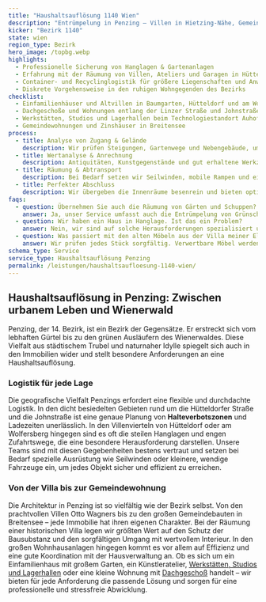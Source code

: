 ```yaml
---
title: "Haushaltsauflösung 1140 Wien"
description: "Entrümpelung in Penzing – Villen in Hietzing-Nähe, Gemeindebauten in Breitensee und Gewerbeobjekte bis Auhof."
kicker: "Bezirk 1140"
state: wien
region_type: Bezirk
hero_image: /topbg.webp
highlights:
  - Professionelle Sicherung von Hanglagen & Gartenanlagen
  - Erfahrung mit der Räumung von Villen, Ateliers und Garagen in Hütteldorf
  - Container- und Recyclinglogistik für größere Liegenschaften und Anwesen
  - Diskrete Vorgehensweise in den ruhigen Wohngegenden des Bezirks
checklist:
  - Einfamilienhäuser und Altvillen in Baumgarten, Hütteldorf und am Wolfersberg
  - Dachgeschoße und Wohnungen entlang der Linzer Straße und Johnstraße
  - Werkstätten, Studios und Lagerhallen beim Technologiestandort Auhof
  - Gemeindewohnungen und Zinshäuser in Breitensee
process:
  - title: Analyse von Zugang & Gelände
    description: Wir prüfen Steigungen, Gartenwege und Nebengebäude, um eine sichere und effiziente Räumung zu gewährleisten.
  - title: Wertanalyse & Anrechnung
    description: Antiquitäten, Kunstgegenstände und gut erhaltene Werkzeuge werden von unseren Experten bewertet und auf den Preis angerechnet.
  - title: Räumung & Abtransport
    description: Bei Bedarf setzen wir Seilwinden, mobile Rampen und einen Containerdienst ein, um auch schwierige Lagen zu meistern.
  - title: Perfekter Abschluss
    description: Wir übergeben die Innenräume besenrein und bieten optional eine grobe Gartenpflege für einen gepflegten Gesamteindruck.
faqs:
  - question: Übernehmen Sie auch die Räumung von Gärten und Schuppen?
    answer: Ja, unser Service umfasst auch die Entrümpelung von Grünschnitt, Geräteschuppen, Pools und Gartenmöbeln.
  - question: Wir haben ein Haus in Hanglage. Ist das ein Problem?
    answer: Nein, wir sind auf solche Herausforderungen spezialisiert und setzen bei Bedarf spezielle Ausrüstung wie Seilwinden ein, um die Sicherheit zu gewährleisten.
  - question: Was passiert mit den alten Möbeln aus der Villa meiner Eltern?
    answer: Wir prüfen jedes Stück sorgfältig. Verwertbare Möbel werden Ihnen angerechnet, gut erhaltene Stücke spenden wir auf Wunsch, und den Rest entsorgen wir fachgerecht.
schema_type: Service
service_type: Haushaltsauflösung Penzing
permalink: /leistungen/haushaltsaufloesung-1140-wien/
---
```


## Haushaltsauflösung in Penzing: Zwischen urbanem Leben und Wienerwald

Penzing, der 14. Bezirk, ist ein Bezirk der Gegensätze. Er erstreckt sich vom lebhaften Gürtel bis zu den grünen Ausläufern des Wienerwaldes. Diese Vielfalt aus städtischem Trubel und naturnaher Idylle spiegelt sich auch in den Immobilien wider und stellt besondere Anforderungen an eine Haushaltsauflösung.

### Logistik für jede Lage

Die geografische Vielfalt Penzings erfordert eine flexible und durchdachte Logistik. In den dicht besiedelten Gebieten rund um die Hütteldorfer Straße und die Johnstraße ist eine genaue Planung von **Halteverbotszonen** und Ladezeiten unerlässlich. In den Villenvierteln von Hütteldorf oder am Wolfersberg hingegen sind es oft die steilen Hanglagen und engen Zufahrtswege, die eine besondere Herausforderung darstellen. Unsere Teams sind mit diesen Gegebenheiten bestens vertraut und setzen bei Bedarf spezielle Ausrüstung wie Seilwinden oder kleinere, wendige Fahrzeuge ein, um jedes Objekt sicher und effizient zu erreichen.

### Von der Villa bis zur Gemeindewohnung

Die Architektur in Penzing ist so vielfältig wie der Bezirk selbst. Von den prachtvollen Villen Otto Wagners bis zu den großen Gemeindebauten in Breitensee – jede Immobilie hat ihren eigenen Charakter. Bei der Räumung einer historischen Villa legen wir größten Wert auf den Schutz der Bausubstanz und den sorgfältigen Umgang mit wertvollem Interieur. In den großen Wohnhausanlagen hingegen kommt es vor allem auf Effizienz und eine gute Koordination mit der Hausverwaltung an. Ob es sich um ein Einfamilienhaus mit großem Garten, ein Künstleratelier, [Werkstätten, Studios und Lagerhallen](/leistungen/firmenaufloesung/) oder eine kleine Wohnung mit [Dachgeschoß](/leistungen/dachbodenraeumung/) handelt – wir bieten für jede Anforderung die passende Lösung und sorgen für eine professionelle und stressfreie Abwicklung.
